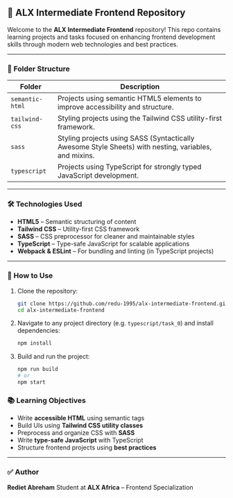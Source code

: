 
## 📘 ALX Intermediate Frontend Repository

Welcome to the **ALX Intermediate Frontend** repository!
This repo contains learning projects and tasks focused on enhancing frontend development skills through modern web technologies and best practices.

---

### 📁 Folder Structure

| Folder          | Description                                                                                           |
| --------------- | ----------------------------------------------------------------------------------------------------- |
| `semantic-html` | Projects using semantic HTML5 elements to improve accessibility and structure.                        |
| `tailwind-css`  | Styling projects using the Tailwind CSS utility-first framework.                                      |
| `sass`          | Styling projects using SASS (Syntactically Awesome Style Sheets) with nesting, variables, and mixins. |
| `typescript`    | Projects using TypeScript for strongly typed JavaScript development.                                  |

---

### 🛠️ Technologies Used

* **HTML5** – Semantic structuring of content
* **Tailwind CSS** – Utility-first CSS framework
* **SASS** – CSS preprocessor for cleaner and maintainable styles
* **TypeScript** – Type-safe JavaScript for scalable applications
* **Webpack & ESLint** – For bundling and linting (in TypeScript projects)

---

### 🚀 How to Use

1. Clone the repository:

   ```bash
   git clone https://github.com/redu-1995/alx-intermediate-frontend.git
   cd alx-intermediate-frontend
   ```

2. Navigate to any project directory (e.g. `typescript/task_0`) and install dependencies:

   ```bash
   npm install
   ```

3. Build and run the project:

   ```bash
   npm run build
   # or
   npm start
   ```


### 📚 Learning Objectives

* Write **accessible HTML** using semantic tags
* Build UIs using **Tailwind CSS utility classes**
* Preprocess and organize CSS with **SASS**
* Write **type-safe JavaScript** with TypeScript
* Structure frontend projects using **best practices**

---

### ✅ Author

**Rediet Abreham**
Student at **ALX Africa** – Frontend Specialization



